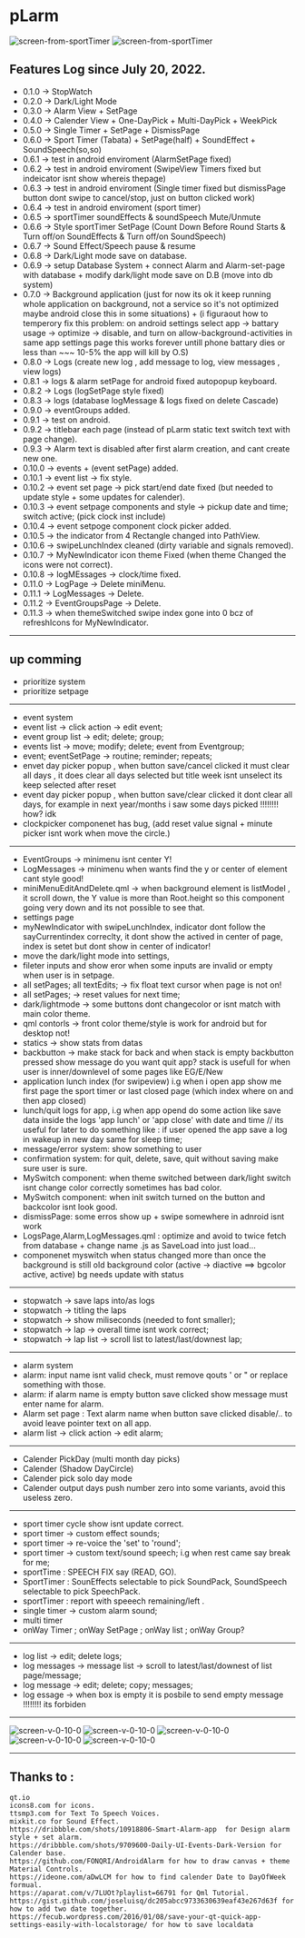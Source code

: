 # pLarm

![screen-from-sportTimer](http://mewware.com/mewware/p-screenshots/v0.6.7/Screenshot%20from%202022-08-15%2003-28-39.png)
![screen-from-sportTimer](http://mewware.com/mewware/p-screenshots/v0.6.7/Screenshot%20from%202022-08-15%2003-26-39.png)

## Features Log since July 20, 2022.
 - 0.1.0 -> StopWatch
 - 0.2.0 -> Dark/Light Mode
 - 0.3.0 -> Alarm View + SetPage 
 - 0.4.0 -> Calender View + One-DayPick + Multi-DayPick + WeekPick
 - 0.5.0 -> Single Timer + SetPage + DismissPage
 - 0.6.0 -> Sport Timer (Tabata) + SetPage(half) + SoundEffect + SoundSpeech(so,so) 
 - 0.6.1 -> test in android enviroment (AlarmSetPage fixed)
 - 0.6.2 -> test in android enviroment (SwipeView Timers fixed but indeicator isnt show whereis thepage)
 - 0.6.3 -> test in android enviroment (Single timer fixed but dismissPage button dont swipe to cancel/stop, just on button clicked work)
 - 0.6.4 -> test in android enviroment (sport timer)
 - 0.6.5 -> sportTimer soundEffects & soundSpeech Mute/Unmute
 - 0.6.6 -> Style sportTimer SetPage (Count Down Before Round Starts & Turn off/on SoundEffects & Turn off/on SoundSpeech) 
 - 0.6.7 -> Sound Effect/Speech pause & resume
 - 0.6.8 -> Dark/Light mode save on database.
 - 0.6.9 -> setup Database System + connect Alarm and Alarm-set-page with database + modify dark/light mode save on D.B (move into db system)
 - 0.7.0 -> Background application (just for now its ok it keep running whole application on background, not a service so it's not optimized maybe android close this in some situations) + (i figuraout how to temperory fix this problem: on android settings select app -> battary usage -> optimize -> disable, and turn on allow-background-activities in same app settings page this works forever untill phone battary dies or less than ~~~ 10-5% the app will kill by O.S)
 - 0.8.0 -> Logs (create new log , add message to log, view messages , view logs)
 - 0.8.1 -> logs & alarm setPage for android fixed autopopup keyboard.
 - 0.8.2 -> Logs (logSetPage style fixed)
 - 0.8.3 -> logs (database logMessage & logs fixed on delete Cascade)
 - 0.9.0 -> eventGroups added.
 - 0.9.1 -> test on android.
 - 0.9.2 -> titlebar each page (instead of pLarm static text switch text with page change).
 - 0.9.3 -> Alarm text is disabled after first alarm creation, and cant create new one.
 - 0.10.0 -> events + (event setPage) added.
 - 0.10.1 ->  event list -> fix style.
 - 0.10.2 -> event set page -> pick start/end date fixed (but needed to update style + some updates for calender).
 - 0.10.3 -> event setpage components and style -> pickup date and time; switch active; (pick clock inst include)
 - 0.10.4 -> event setpoge component clock picker added.
 - 0.10.5 -> the indicator from 4 Rectangle changed into PathView.
 - 0.10.6 -> swipeLunchIndex cleaned (dirty variable and signals removed).
 - 0.10.7 -> MyNewIndicator icon theme Fixed (when theme Changed the icons were not correct).
 - 0.10.8 -> logMEssages -> clock/time fixed.
 - 0.11.0 -> LogPage -> Delete miniMenu.
 - 0.11.1 -> LogMessages -> Delete.
 - 0.11.2 -> EventGroupsPage -> Delete.
 - 0.11.3 -> when themeSwitched swipe index gone into 0 bcz of refreshIcons for MyNewIndicator.
____________________________________

 ## up comming  
 - prioritize system 
 - prioritize setpage
 ____________________________________
 - event system
 - event list -> click action -> edit event;
 - event group list -> edit; delete; group;
 - events list -> move; modify; delete; event from Eventgroup;
 - event; eventSetPage -> routine; reminder; repeats;
 - envet day picker popup , when button save/cancel clicked it must clear all days , it does clear all days selected but title week isnt unselect its keep selected after reset
 - event day picker popup , when button save/clear clicked it dont clear all days, for example in next year/months i saw some days picked !!!!!!!! how? idk
 - clockpicker componenet has bug, (add reset value signal + minute picker isnt work when move the circle.)
____________________________________
 - EventGroups -> minimenu isnt center Y!
 - LogMessages -> minimenu when wants find the y or center of element cant style good!
 - miniMenuEditAndDelete.qml -> when background element is listModel , it scroll down, the Y value is more than Root.height so this component going very down and its not possible to see that.
 -  settings page
 - myNewIndicator with swipeLunchIndex, indicator dont follow the sayCurrentindex correclty, it dont show the actived in center of page, index is setet but dont show in center of indicator!
 - move the dark/light mode into settings, 
 - fileter inputs and show eror when some inputs are invalid or empty when user is in setpage.
 - all setPages; all textEdits; -> fix float text cursor when page is not on!
 - all setPages; -> reset values for next time;
 - dark/lightmode -> some buttons dont changecolor or isnt match with main color theme.
 - qml contorls -> front color theme/style is work for android but for desktop not! 
 - statics -> show stats from datas
 - backbutton -> make stack for back and when stack is empty backbutton pressed show message do you want quit app? stack is usefull for when user is inner/downlevel of some pages like EG/E/New
 - application lunch index (for swipeview) i.g when i open app show me first page the sport timer or last closed page (which index where on and then app closed)
 - lunch/quit logs for app, i.g when app opend do some action like save data inside the logs 'app lunch' or 'app close' with date and time // its useful for later to do something like : if user opened the app save a log in wakeup in new day same for sleep time;
 - message/error system: show something to user 
 - confirmation system: for quit, delete, save, quit without saving make sure user is sure.
 - MySwitch component: when theme switched between dark/light switch isnt change color correctly sometimes has bad color.
 - MySwitch component: when init switch turned on the button and backcolor isnt look good.
 - dismissPage: some erros show up + swipe somewhere in adnroid isnt work
 - LogsPage,Alarm,LogMessages.qml : optimize and avoid to twice fetch from database + change name .js as SaveLoad into just load...
 - componenet myswitch when status changed more than once the background is still old background color (active -> diactive ==> bgcolor active, active) bg needs update with status

 ____________________________________
 
 - stopwatch -> save laps into/as logs
 - stopwatch -> titling the laps
 - stopwatch -> show miliseconds (needed to font smaller);
 - stopwatch -> lap -> overall time isnt work correct;
 - stopwatch -> lap list -> scroll list to latest/last/downest lap;
 
 ____________________________________
 
 - alarm system
 - alarm: input name isnt valid check, must remove qouts ' or " or replace something with those.
 - alarm: if alarm name is empty button save clicked show message must enter name for alarm.
 - Alarm set page : Text alarm name when button save clicked disable/.. to avoid leave pointer text on all app.
 - alarm list -> click action -> edit alarm;

____________________________________

 - Calender PickDay (multi month day picks)
 - Calender (Shadow DayCircle) 
 - Calender pick solo day mode
 - Calender output days push number zero into some variants, avoid this useless zero.
____________________________________

 - sport timer cycle show isnt update correct.
 - sport timer -> custom effect sounds;
 - sport timer -> re-voice the 'set' to 'round';
 - sport timer -> custom text/sound speech; i.g when rest came say break for me;
 - sportTime : SPEECH FIX say (READ, GO).
 - SportTimer : SounEffects selectable to pick SoundPack, SoundSpeech selectable to pick SpeechPack.
 - sportTimer : report with speeech remaining/left .
 - single timer -> custom alarm sound;
 - multi timer
 - onWay Timer ; onWay SetPage ; onWay list ; onWay Group?
 

____________________________________

  - log list -> edit; delete logs;
  - log messages -> message list -> scroll to latest/last/downest of list page/message;
  - log message -> edit; delete; copy; messages;
  - log essage -> when box is empty it is posbile to send empty message !!!!!!!! its forbiden 
___________________________________

![screen-v-0-10-0](http://mewware.com/mewware/p-screenshots/v0.10.0/Screenshot%20from%202022-09-21%2003-04-43.png)
![screen-v-0-10-0](http://mewware.com/mewware/p-screenshots/v0.10.0/Screenshot%20from%202022-09-21%2003-05-51.png)
![screen-v-0-10-0](http://mewware.com/mewware/p-screenshots/v0.10.0/Screenshot%20from%202022-09-21%2003-08-40.png)
![screen-v-0-10-0](http://mewware.com/mewware/p-screenshots/v0.10.0/Screenshot%20from%202022-09-21%2003-09-43.png)
![screen-v-0-10-0](http://mewware.com/mewware/p-screenshots/v0.10.0/ss5-Screenshot%20from%202022-09-21%2003-17-16.png)

____________________________________
## Thanks to :<br/>
    qt.io
    icons8.com for icons.
    ttsmp3.com for Text To Speech Voices.
    mixkit.co for Sound Effect.
    https://dribbble.com/shots/10918806-Smart-Alarm-app  for Design alarm style + set alarm.
    https://dribbble.com/shots/9709600-Daily-UI-Events-Dark-Version for Calender base.
    https://github.com/FONQRI/AndroidAlarm for how to draw canvas + theme Material Controls.
    https://ideone.com/aDwLCM for how to find calender Date to DayOfWeek formual.
    https://aparat.com/v/7LUOt?playlist=66791 for Qml Tutorial.
    https://gist.github.com/joseluisq/dc205abcc9733630639eaf43e267d63f for how to add two date together.
    https://fecub.wordpress.com/2016/01/08/save-your-qt-quick-app-settings-easily-with-localstorage/ for how to save localdata
    
